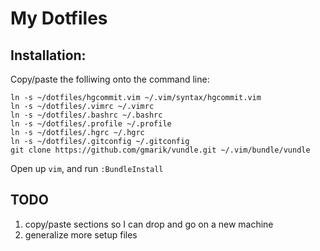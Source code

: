 # My Dotfiles

## Installation:

Copy/paste the folliwing onto the command line:

    ln -s ~/dotfiles/hgcommit.vim ~/.vim/syntax/hgcommit.vim
    ln -s ~/dotfiles/.vimrc ~/.vimrc
    ln -s ~/dotfiles/.bashrc ~/.bashrc
    ln -s ~/dotfiles/.profile ~/.profile
    ln -s ~/dotfiles/.hgrc ~/.hgrc
    ln -s ~/dotfiles/.gitconfig ~/.gitconfig
    git clone https://github.com/gmarik/vundle.git ~/.vim/bundle/vundle

Open up `vim`, and run `:BundleInstall`

## TODO

1. copy/paste sections so I can drop and go on a new machine
2. generalize more setup files
